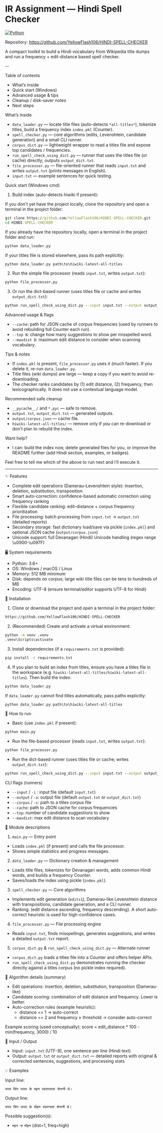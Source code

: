 <!-- prettier-ignore -->
# IR Assignment — Hindi Spell Checker


[![Python](https://img.shields.io/badge/python-3.x-blue.svg)](https://www.python.org/)

Repository: https://github.com/YellowFlash106/HINDI-SPELL-CHECKER

A compact toolkit to build a Hindi vocabulary from Wikipedia title dumps and run a frequency + edit-distance based spell checker.

--

Table of contents
- What’s inside
- Quick start (Windows)
- Advanced usage & tips
- Cleanup / disk-saver notes
- Next steps

What’s inside
- `data_loader.py` — locate title files (auto-detects `*all-titles*`), tokenize titles, build a frequency index `index.pkl` (Counter).
- `spell_checker.py` — core algorithms (edits, Levenshtein, candidate generation) and a small CLI runner.
- `corpus_dict.py` — lightweight wrapper to read a titles file and expose top candidates / frequencies.
- `run_spell_check_using_dict.py` — runner that uses the titles file (or cache) directly; outputs `output_dict.txt`.
- `file_processor.py` — file-oriented runner that reads `input.txt` and writes `output.txt` (prints messages in English).
- `input.txt` — example sentences for quick testing.

Quick start (Windows cmd)

1) Build index (auto-detects hiwiki if present):

If you don't yet have the project locally, clone the repository and open a terminal in the project folder:

```cmd
git clone https://github.com/YellowFlash106/HINDI-SPELL-CHECKER.git
cd HINDI-SPELL-CHECKER
```

If you already have the repository locally, open a terminal in the project folder and run:

```cmd
python data_loader.py
```

If your titles file is stored elsewhere, pass its path explicitly:

```cmd
python data_loader.py path\to\hiwiki-latest-all-titles
```

2) Run the simple file processor (reads `input.txt`, writes `output.txt`):

```cmd
python file_processor.py
```

3) Or run the dict-based runner (uses titles file or cache and writes `output_dict.txt`):

```cmd
python run_spell_check_using_dict.py --input input.txt --output output_dict.txt --corpus hiwiki-latest-all-titles\hiwiki-latest-all-titles
```

Advanced usage & flags
- `--cache`: path for JSON cache of corpus frequencies (used by runners to avoid rebuilding full Counter each run).
- `--top N`: change how many suggestions to show per misspelled word.
- `--maxdist D`: maximum edit distance to consider when scanning vocabulary.

Tips & notes
- If `index.pkl` is present, `file_processor.py` uses it (much faster). If you delete it, re-run `data_loader.py`.
- Title files (wiki dumps) are large — keep a copy if you want to avoid re-downloading.
- The checker ranks candidates by (1) edit distance, (2) frequency, then lexicographically. It does not use a contextual language model.

Recommended safe cleanup
- `__pycache__/` and `*.pyc` — safe to remove.
- `output.txt`, `output_dict.txt` — generated outputs.
- `output/corpus.json` — cache file.
- `hiwiki-latest-all-titles/` — remove only if you can re-download or don't plan to rebuild the index.

Want help?
- I can: build the index now, delete generated files for you, or improve the README further (add Hindi section, examples, or badges).

Feel free to tell me which of the above to run next and I’ll execute it.
 
---

✨ Features

- Complete edit operations (Damerau–Levenshtein style): insertion, deletion, substitution, transposition
- Smart auto-correction: confidence-based automatic correction using frequency ranking
- Flexible candidate ranking: edit-distance + corpus frequency prioritization
- File processing: batch processing from `input.txt` → `output.txt` (detailed reports)
- Secondary storage: fast dictionary load/save via pickle (`index.pkl`) and optional JSON cache (`output/corpus.json`)
- Unicode support: full Devanagari (Hindi) Unicode handling (regex range \u0900-\u097F)

🖥️ System requirements

- Python: 3.6+
- OS: Windows / macOS / Linux
- Memory: 512 MB minimum
- Disk: depends on corpus; large wiki title files can be tens to hundreds of MB
- Encoding: UTF-8 (ensure terminal/editor supports UTF-8 for Hindi)

🚀 Installation

1. Clone or download the project and open a terminal in the project folder:

```cmd
https://github.com/YellowFlash106/HINDI-SPELL-CHECKER
```

2. (Recommended) Create and activate a virtual environment:

```cmd
python -m venv .venv
.venv\Scripts\activate
```

3. Install dependencies (if a `requirements.txt` is provided):

```cmd
pip install -r requirements.txt
```

4. If you plan to build an index from titles, ensure you have a titles file in the workspace (e.g. `hiwiki-latest-all-titles/hiwiki-latest-all-titles`). Then build the index:

```cmd
python data_loader.py
```

If `data_loader.py` cannot find titles automatically, pass paths explicitly:

```cmd
python data_loader.py path\to\hiwiki-latest-all-titles
```

🎯 How to run

- Basic (use `index.pkl` if present):

```cmd
python main.py
```

- Run the file-based processor (reads `input.txt`, writes `output.txt`):

```cmd
python file_processor.py
```

- Run the dict-based runner (uses titles file or cache; writes `output_dict.txt`):

```cmd
python run_spell_check_using_dict.py --input input.txt --output output_dict.txt --corpus hiwiki-latest-all-titles\hiwiki-latest-all-titles
```

CLI flags (runners)
- `--input` / `-i` : input file (default `input.txt`)
- `--output` / `-o`: output file (default `output.txt` or `output_dict.txt`)
- `--corpus` / `-c`: path to a titles corpus file
- `--cache`: path to JSON cache for corpus frequencies
- `--top`: number of candidate suggestions to show
- `--maxdist`: max edit distance to scan vocabulary

📁 Module descriptions

1) `main.py` — Entry point
- Loads `index.pkl` (if present) and calls the file processor.
- Shows simple statistics and progress messages.

2) `data_loader.py` — Dictionary creation & management
- Loads title files, tokenizes for Devanagari words, adds common Hindi words, and builds a frequency Counter.
- Saves/loads the index using pickle (`index.pkl`).

3) `spell_checker.py` — Core algorithms
- Implements edit generation (`edits1`), Damerau-like Levenshtein distance with transpositions, candidate generation, and a CLI runner.
- Ranking: (edit distance ascending, frequency descending). A short auto-correct heuristic is used for high-confidence cases.

4) `file_processor.py` — File processing engine
- Reads `input.txt`, finds misspellings, generates suggestions, and writes a detailed `output.txt` report.

5) `corpus_dict.py` & `run_spell_check_using_dict.py` — Alternate runner
- `corpus_dict.py` loads a titles file into a Counter and offers helper APIs.
- `run_spell_check_using_dict.py` demonstrates running the checker directly against a titles corpus (no pickle index required).

🔬 Algorithm details (summary)

- Edit operations: insertion, deletion, substitution, transposition (Damerau-like)
- Candidate scoring: combination of edit distance and frequency. Lower is better.
- Auto-correction rules (example heuristic):
	- distance == 1 → auto-correct
	- distance == 2 and frequency ≥ threshold → consider auto-correct

Example scoring (used conceptually):
score = edit_distance * 100 - min(frequency, 3000) / 10

📄 Input / Output

- Input: `input.txt` (UTF-8), one sentence per line (Hindi text)
- Output: `output.txt` or `output_dict.txt` — detailed reports with original & corrected sentences, suggestions, and processing stats

💡 Examples

Input line:
```
भगत सिंग भारत के महन स्वतन्तरता सेनानी थे।
```
Output line:
```
भगत सिंग भारत के मोहन स्वतन्त्रता सेनानी थे।
```


Possible suggestion(s):
- `महन` → `मोहन` (dist=1, freq=high) 